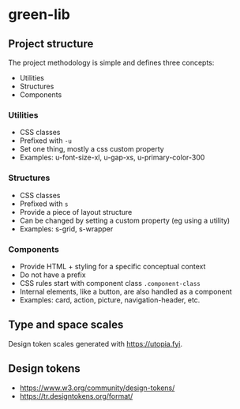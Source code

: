 # green-lib

## Project structure

The project methodology is simple and defines three concepts:

- Utilities
- Structures
- Components

### Utilities

- CSS classes
- Prefixed with `-u`
- Set one thing, mostly a css custom property
- Examples: u-font-size-xl, u-gap-xs, u-primary-color-300

### Structures

- CSS classes
- Prefixed with `s`
- Provide a piece of layout structure
- Can be changed by setting a custom property (eg using a utility)
- Examples: s-grid, s-wrapper

### Components

- Provide HTML + styling for a specific conceptual context
- Do not have a prefix
- CSS rules start with component class `.component-class`
- Internal elements, like a button, are also handled as a component
- Examples: card, action, picture, navigation-header, etc.

## Type and space scales

Design token scales generated with <https://utopia.fyi>.

## Design tokens

- https://www.w3.org/community/design-tokens/
- https://tr.designtokens.org/format/

